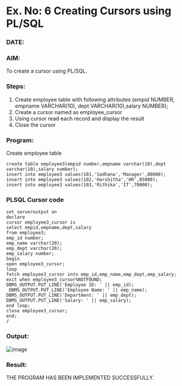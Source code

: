 # Ex. No: 6 Creating Cursors using PL/SQL
### DATE:
### AIM:
To create a cursor using PL/SQL.

### Steps:
1. Create employee table with following attributes (empid NUMBER, empname VARCHAR(10), dept VARCHAR(10),salary NUMBER);
2. Create a cursor named as employee_cursor
3. Using cursor read each record and display the result
4. Close the cursor

### Program:
Create employee table
```
create table employee3(empid number,empname varchar(10),dept varchar(10),salary number);
insert into employee3 values(101,'Sadhana','Manager',80000);
insert into employee3 values(102,'Harshitha','HR',85000);
insert into employee3 values(103,'Rithika','IT',70000);
```

### PLSQL Cursor code
```
set serveroutput on
declare
cursor employee3_cursor is
select empid,empname,dept,salary
from employee3;
emp_id number;
emp_name varchar(20);
emp_dept varchar(20);
emp_salary number;
begin
open employee3_cursor;
loop
fetch employee3_cursor into emp_id,emp_name,emp_dept,emp_salary;
exit when employee3_cursor%NOTFOUND;
DBMS_OUTPUT.PUT_LINE('Employee ID: ' || emp_id);
 DBMS_OUTPUT.PUT_LINE('Employee Name: ' || emp_name);
DBMS_OUTPUT.PUT_LINE('Department: ' || emp_dept);
DBMS_OUTPUT.PUT_LINE('Salary: ' || emp_salary);
end loop;
close employee3_cursor;
end;
/
```
### Output:
![image](https://github.com/SanjithaBolisetti/Ex-no-6-Creating-Cursors-using-PL-SQL/assets/119393633/97e4f248-16e0-41c7-a1bd-f5855dd2e278)

### Result:
THE PROGRAM HAS BEEN IMPLEMENTED SUCCESSFULLY.
